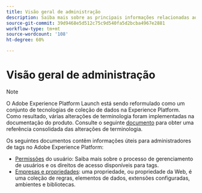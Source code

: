 ```yaml
---
title: Visão geral de administração
description: Saiba mais sobre as principais informações relacionadas aos administradores no Adobe Experience Platform Launch.
source-git-commit: 39d9468e5d512c75c9d540fa5d2bcba4967e2881
workflow-type: tm+mt
source-wordcount: '108'
ht-degree: 60%

---
```


# Visão geral de administração

>[!NOTE]
>
>O Adobe Experience Platform Launch está sendo reformulado como um conjunto de tecnologias de coleção de dados na Experience Platform. Como resultado, várias alterações de terminologia foram implementadas na documentação do produto. Consulte o seguinte [documento](../../term-updates.md) para obter uma referência consolidada das alterações de terminologia.

Os seguintes documentos contêm informações úteis para administradores de tags no Adobe Experience Platform:

* [Permissões](user-permissions.md) do usuário: Saiba mais sobre o processo de gerenciamento de usuários e os direitos de acesso disponíveis para tags.
* [Empresas e propriedades](companies-and-properties.md): uma propriedade, ou propriedade da Web, é uma coleção de regras, elementos de dados, extensões configuradas, ambientes e bibliotecas.
